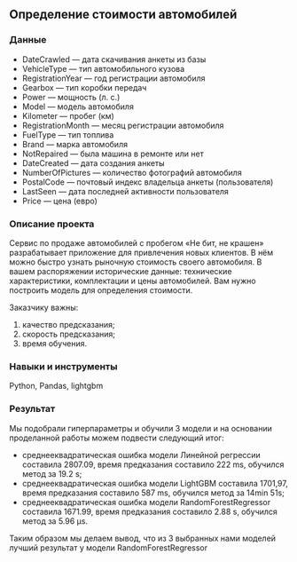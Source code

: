 ## Определение стоимости автомобилей

### Данные

- DateCrawled — дата скачивания анкеты из базы
- VehicleType — тип автомобильного кузова
- RegistrationYear — год регистрации автомобиля
- Gearbox — тип коробки передач
- Power — мощность (л. с.)
- Model — модель автомобиля
- Kilometer — пробег (км)
- RegistrationMonth — месяц регистрации автомобиля
- FuelType — тип топлива
- Brand — марка автомобиля
- NotRepaired — была машина в ремонте или нет
- DateCreated — дата создания анкеты
- NumberOfPictures — количество фотографий автомобиля
- PostalCode — почтовый индекс владельца анкеты (пользователя)
- LastSeen — дата последней активности пользователя
- Price — цена (евро)

### Описание проекта

Сервис по продаже автомобилей с пробегом «Не бит, не крашен» разрабатывает приложение для привлечения новых клиентов. В нём можно быстро узнать рыночную стоимость своего автомобиля. В вашем распоряжении исторические данные: технические характеристики, комплектации и цены автомобилей. Вам нужно построить модель для определения стоимости.

Заказчику важны:

1) качество предсказания;
2) скорость предсказания;
3) время обучения.

### Навыки и инструменты

Python, Pandas, lightgbm

### Результат

Мы подобрали гиперпараметры и обучили 3 модели и на основании проделанной работы можем подвести следующий итог:

- среднееквадратическая ошибка модели Линейной регрессии составила 2807.09, время предказания составило 222 ms, обучился метод за 19.2 s;
- среднееквадратическая ошибка модели LightGBM составила 1701,97, время предказания составило 587 ms, обучился метод за 14min 51s;
- среднееквадратическая ошибка модели RandomForestRegressor составила 1671.99, время предказания составило 2.88 s, обучился метод за 5.96 µs.

Таким образом мы делаем вывод, что из 3 выбранных нами моделей лучший результат у модели RandomForestRegressor
